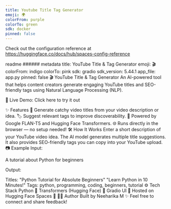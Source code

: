 ```yaml
---
title: Youtube Title Tag Generator
emoji: 🌍
colorFrom: purple
colorTo: green
sdk: docker
pinned: false
---
```


Check out the configuration reference at https://huggingface.co/docs/hub/spaces-config-reference


readme ######
metadata
title: YouTube Title & Tag Generator
emoji: 🎬
colorFrom: indigo
colorTo: pink
sdk: gradio
sdk_version: 5.44.1
app_file: app.py
pinned: false
🎬 YouTube Title & Tag Generator
An AI-powered tool that helps content creators generate engaging YouTube titles and SEO-friendly tags using Natural Language Processing (NLP).

🚀 Live Demo: Click here to try it out

✨ Features
📌 Generate catchy video titles from your video description or idea.
🏷️ Suggest relevant tags to improve discoverability.
🤖 Powered by Google FLAN-T5 and Hugging Face Transformers.
🌐 Runs directly in the browser — no setup needed!
🛠️ How It Works
Enter a short description of your YouTube video idea.
The AI model generates multiple title suggestions.
It also provides SEO-friendly tags you can copy into your YouTube upload.
📷 Example
Input:

A tutorial about Python for beginners 

Output:

Titles:
"Python Tutorial for Absolute Beginners"
"Learn Python in 10 Minutes!"
Tags:
python, programming, coding, beginners, tutorial
⚙️ Tech Stack
Python 🐍
Transformers (Hugging Face) 🤗
Gradio UI 🎨
Hosted on Hugging Face Spaces 🚀
👩‍💻 Author
Built by Neeharika M ✨
Feel free to connect and share feedback!


